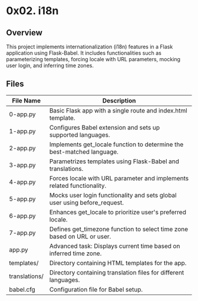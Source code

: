 # 0x02. i18n

## Overview
This project implements internationalization (i18n) features in a Flask application using Flask-Babel. It includes functionalities such as parameterizing templates, forcing locale with URL parameters, mocking user login, and inferring time zones.

## Files

| File Name             | Description                                                                 |
|-----------------------|-----------------------------------------------------------------------------|
| 0-app.py              | Basic Flask app with a single route and index.html template.                |
| 1-app.py              | Configures Babel extension and sets up supported languages.                 |
| 2-app.py              | Implements get_locale function to determine the best-matched language.      |
| 3-app.py              | Parametrizes templates using Flask-Babel and translations.                  |
| 4-app.py              | Forces locale with URL parameter and implements related functionality.      |
| 5-app.py              | Mocks user login functionality and sets global user using before_request.   |
| 6-app.py              | Enhances get_locale to prioritize user's preferred locale.                  |
| 7-app.py              | Defines get_timezone function to select time zone based on URL or user.     |
| app.py                | Advanced task: Displays current time based on inferred time zone.           |
| templates/            | Directory containing HTML templates for the app.                            |
| translations/         | Directory containing translation files for different languages.             |
| babel.cfg             | Configuration file for Babel setup.                                         |